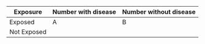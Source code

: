 | Exposure   | Number with disease | Number without disease |
|----------  |----------------------|--------------|
| Exposed  | A                             | B                      |
| Not Exposed |